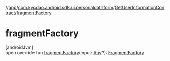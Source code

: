 //[app](../../../index.md)/[com.kycdao.android.sdk.ui.personaldataform](../index.md)/[GetUserInformationContract](index.md)/[fragmentFactory](fragment-factory.md)

# fragmentFactory

[androidJvm]\
open override fun [fragmentFactory](fragment-factory.md)(input: [Any](https://kotlinlang.org/api/latest/jvm/stdlib/kotlin/-any/index.html)?): [FragmentFactory](../../com.kycdao.android.sdk.ui/-fragment-factory/index.md)
